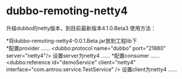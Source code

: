 dubbo-remoting-netty4
=====================

升级dubbo的netty版本，到目前最新版本4.1.0.Beta3
使用方法：

*将dubbo-remoting-netty4-0.0.1.Beta.jar放到工程lib下<br>
*配置provider
   ......
   &lt;dubbo:protocol name="dubbo" port="21880" server="netty4"/> 
   设置server为netty4
   ......
*配置consumer
   ......
   &lt;dubbo:reference id="demoService" client="netty4" interface="com.antrou.service.TestService" /> 
   设置client为netty4
   ......
